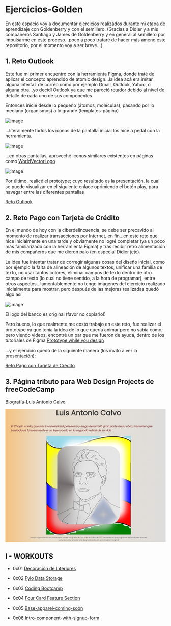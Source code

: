 # Ejercicios-Golden
En este espacio voy a documentar ejercicios realizados durante mi etapa de aprendizaje con Goldenberry y con el semillero.
(Gracias a Didier y a mis compañeros Santiago y James de Goldenberry y en general al semillero por impulsarme en este proceso...poco a poco trataré de hacer más ameno este repositorio, por el momento voy a ser breve...)


## 1. Reto Outlook 

Este fue mi primer encuentro con la herramienta Figma, donde traté de aplicar el concepto aprendido de atomic design...la idea acá era imitar alguna interfaz de correo como por ejemplo Gmail, Outlook, Yahoo, o alguna otra...yo decidí Outlook ya que me pareció retador debido al nivel de detalle de cada uno de sus componentes.

Entonces inicié desde lo pequeño (átomos, moléculas), pasando por lo mediano (organismos) a lo grande (templates-página)

![image](https://user-images.githubusercontent.com/12650489/136569541-8d93cce5-4d40-45ec-8f6c-182ecc0f61e7.png)

...literalmente todos los íconos de la pantalla inicial los hice a pedal con la herramienta.

![image](https://user-images.githubusercontent.com/12650489/136571144-f134f108-c8a9-4969-8a96-87503b1d77b2.png)

...en otras pantallas, aproveché iconos similares existentes en páginas como [WorldVectorLogo](https://worldvectorlogo.com/search/language)

![image](https://user-images.githubusercontent.com/12650489/136571968-903ffb6a-cbd3-4671-b4ab-deeebf0e2d6e.png)

Por último, realicé el prototype; cuyo resultado es la presentación, la cual se puede visualizar en el siguiente enlace oprimiendo el botón play, para navegar entre las diferentes pantallas

[Reto Outlook](https://www.figma.com/file/pBOGcuQv27myP0hZx6I0BE/Copia-Outlook?node-id=131%3A12165)

## 2. Reto Pago con Tarjeta de Crédito

En el mundo de hoy con la ciberdelincuencia, se debe ser precavido al momento de realizar transacciones por Internet, en fin...en este reto que hice inicialmente en una tarde y obviamente no logré completar (ya un poco más familiarizado con la herramienta Figma) y tras recibir retro alimentación de mis compañeros que me dieron palo (en especial Didier jeje).  

La idea fue intentar tratar de corregir algunas cosas del diseño inicial, como por ejemplo la falta de alineación de algunos textos, unificar una familia de texto, no usar tantos colores, eliminar campos de texto dentro de otro campo de texto (lo cual no tiene sentido, a la hora de programar), entre otros aspectos...lamentablemente no tengo imágenes del ejercicio realizado inicialmente para mostrar, pero después de las mejoras realizadas quedó algo así:

![image](https://user-images.githubusercontent.com/12650489/136576239-70a888c8-b0da-43e5-a704-1f815fb76ef0.png)

El logo del banco es original (favor no copiarlo!)

Pero bueno, lo que realmente me costó trabajo en este reto, fue realizar el prototype ya que tenia la idea de lo que quería animar pero no sabía como; pero viendo videos, encontré un par que me fueron de ayuda, dentro de los tutoriales de Figma [Prototype while you design](https://www.youtube.com/playlist?list=PLXDU_eVOJTx7aqRW3Skp1aRT9ktC3ctqA) 

...y el ejercicio quedó de la siguiente manera (los invito a ver la presentación):

[Reto Pago con Tarjeta de Crédito](https://www.figma.com/proto/Ak8fOrDlBLBZ9ROCiySNKo/Reto_CreditCard?page-id=86%3A1766&node-id=159%3A3256&viewport=241%2C48%2C0.25&scaling=contain&starting-point-node-id=159%3A2390&show-proto-sidebar=1)

## 3. Página tributo para Web Design Projects de freeCodeCamp

[Biografía-Luis Antonio Calvo](https://codepen.io/goldenBerryDras/pen/MWOJrNN)

![image](Workouts/freeCodeCampProjects/tributePage/vistaPrevia.png)

## I - WORKOUTS

 - 0x01 [Decoración de Interiores](https://www.figma.com/file/QSKrn3CNaK7MLLc2aocqQn/1_Deco_int_coaching?node-id=62%3A11)

 - 0x02 [Fylo Data Storage](https://www.figma.com/file/xPQV1vNwTFiHaeVu7Qd4En/2_Fylo_data_storage?node-id=3%3A26)
 
 - 0x03 [Coding Bootcamp](https://www.figma.com/file/fsJzLLIoaO5UXLefES8sDn/3_coding_bootcamp_testimonials_slider?node-id=5%3A70)
 
 - 0x04 [Four Card Feature Section](https://www.figma.com/file/6tdmKy6grn5shdeJV4jzVK/4-four-card-feature-section?node-id=3%3A26)
 
 - 0x05 [Base-apparel-coming-soon](https://www.figma.com/file/KZUMTx2M5ENFWENdJvM755/5_base_apparel?node-id=0%3A1)
 
 - 0x06 [Intro-component-with-signup-form](https://www.figma.com/file/iPiBhUAxvCwNI7KsDyS4FF/6_Intro_Component_with_Signup_form?node-id=0%3A1)
 
 
